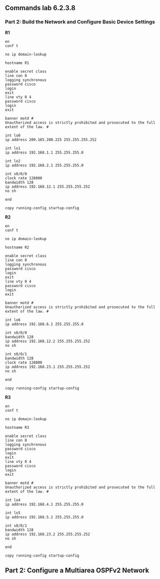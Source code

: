 ## Commands lab 6.2.3.8

### Part 2: Build the Network and Configure Basic Device Settings

**R1**

    en
    conf t

    no ip domain-lookup

    hostname R1

    enable secret class
    line con 0
	logging synchronous
    password cisco
    login
    exit
	line vty 0 4
	password cisco
	login
	exit
	
	banner motd #
	Unauthorized access is strictly prohibited and prosecuted to the full extent of the law. #

	int lo0
	ip address 209.165.200.225 255.255.255.252

	int lo1
	ip address 192.168.1.1 255.255.255.0

	int lo2
	ip address 192.168.2.1 255.255.255.0

	int s0/0/0
	clock rate 128000
	bandwidth 128
	ip address 192.168.12.1 255.255.255.252
	no sh

	end

	copy running-config startup-config

**R2**
    

	en
    conf t

    no ip domain-lookup

    hostname R2

    enable secret class
    line con 0
	logging synchronous
    password cisco
    login
    exit
	line vty 0 4
	password cisco
	login
	exit
	
	banner motd #
	Unauthorized access is strictly prohibited and prosecuted to the full extent of the law. #

	int lo6
	ip address 192.168.6.1 255.255.255.0

	int s0/0/0
	bandwidth 128
	ip address 192.168.12.2 255.255.255.252
	no sh

	int s0/0/1
	bandwidth 128
	clock rate 128000
	ip address 192.168.23.1 255.255.255.252
	no sh

	end

	copy running-config startup-config

**R3**

	en
    conf t

    no ip domain-lookup

    hostname R3

    enable secret class
    line con 0
	logging synchronous
    password cisco
    login
    exit
	line vty 0 4
	password cisco
	login
	exit
	
	banner motd #
	Unauthorized access is strictly prohibited and prosecuted to the full extent of the law. #

	int lo4
	ip address 192.168.4.1 255.255.255.0

	int lo5
	ip address 192.168.5.1 255.255.255.0

	int s0/0/1
	bandwidth 128
	ip address 192.168.23.2 255.255.255.252
	no sh
	
	end

	copy running-config startup-config
    
## Part 2: Configure a Multiarea OSPFv2 Network
    

	




